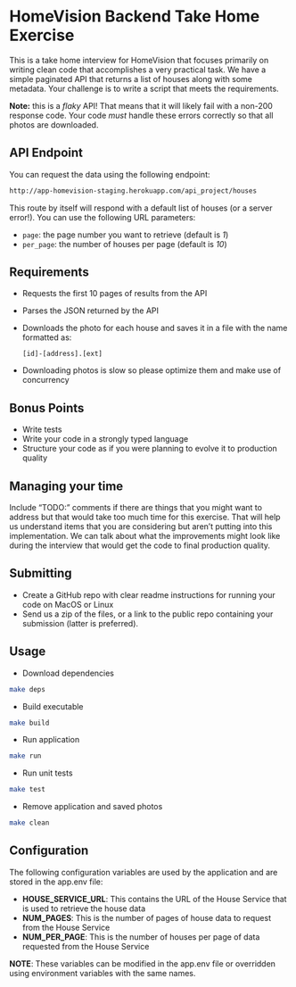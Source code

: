 # HomeVision Backend Take Home Exercise

This is a take home interview for HomeVision that focuses primarily on writing clean code that accomplishes a very
practical task. We have a simple paginated API that returns a list of houses along with some metadata. Your
challenge is to write a script that meets the requirements.

**Note:** this is a *flaky* API! That means that it will likely fail with a non-200 response code. Your code *must*
handle these errors correctly so that all photos are downloaded.

## API Endpoint

You can request the data using the following endpoint:

```bash
http://app-homevision-staging.herokuapp.com/api_project/houses
```

This route by itself will respond with a default list of houses (or a server error!). You can use the following URL parameters:

- `page`: the page number you want to retrieve (default is *1*)
- `per_page`: the number of houses per page (default is *10*)

## Requirements

- Requests the first 10 pages of results from the API
- Parses the JSON returned by the API
- Downloads the photo for each house and saves it in a file with the name formatted as:

  `[id]-[address].[ext]`

- Downloading photos is slow so please optimize them and make use of concurrency

## Bonus Points

- Write tests
- Write your code in a strongly typed language
- Structure your code as if you were planning to evolve it to production quality

## Managing your time

Include “TODO:” comments if there are things that you might want to address but that would take too much time for this exercise. That will help us understand items that you are considering but aren’t putting into this implementation. We can talk about what the improvements might look like during the interview that would get the code to final production quality.

## Submitting

- Create a  GitHub repo with clear readme instructions for running your code on MacOS or Linux
- Send us a zip of the files, or a link to the public repo containing your submission (latter is preferred).

## Usage
- Download dependencies
```bash
make deps
``` 
- Build executable
```bash
make build
``` 
- Run application
```bash
make run
``` 
- Run unit tests
```bash
make test
``` 
- Remove application and saved photos
```bash
make clean
``` 

## Configuration
The following configuration variables are used by the application and are stored in the app.env file:
- **HOUSE_SERVICE_URL**: This contains the URL of the House Service that is used to retrieve the house data
- **NUM_PAGES**: This is the number of pages of house data to request from the House Service
- **NUM_PER_PAGE**: This is the number of houses per page of data requested from the House Service

**NOTE**: These variables can be modified in the app.env file or overridden using environment variables with the same
names.
